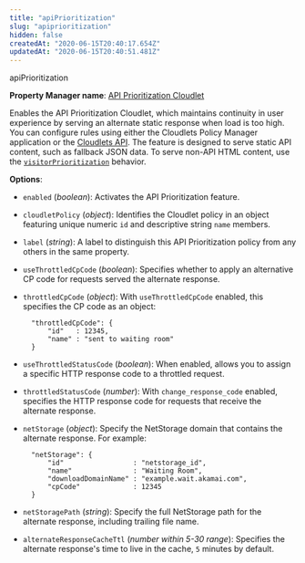```yaml
---
title: "apiPrioritization"
slug: "apiprioritization"
hidden: false
createdAt: "2020-06-15T20:40:17.654Z"
updatedAt: "2020-06-15T20:40:51.481Z"
---
```

apiPrioritization

__Property Manager name__: [API Prioritization Cloudlet](https://control.akamai.com/wh/CUSTOMER/AKAMAI/en-US/WEBHELP/property-manager/property-manager-help/csh_lookup.html?id=PM_0016)

Enables the API Prioritization Cloudlet, which maintains continuity in user experience by serving an alternate static response when load is too high. You can configure rules using either the Cloudlets Policy Manager application or the [Cloudlets API](https://learn.akamai.com/en-us/api/web_performance/cloudlets/v2.html). The feature is designed to serve static API content, such as fallback JSON data.  To serve non-API HTML content, use the [`visitorPrioritization`](#visitorprioritization) behavior.

__Options__:

<div class="option" markdown="1" id="apiPrioritization.enabled" >

- `enabled` (_boolean_): Activates the API Prioritization feature.

</div>

<div class="option" markdown="1" id="apiPrioritization.cloudletPolicy" >

- `cloudletPolicy` (_object_): Identifies the Cloudlet policy in an object featuring unique numeric `id` and descriptive string `name` members.

</div>

<div class="option" markdown="1" id="apiPrioritization.label" >

- `label` (_string_): A label to distinguish this API Prioritization policy from any others in the same property.

</div>

<div class="option" markdown="1" id="apiPrioritization.useThrottledCpCode" >

- `useThrottledCpCode` (_boolean_): Specifies whether to apply an alternative CP code for requests served the alternate response.

</div>

<div class="option" markdown="1" id="apiPrioritization.throttledCpCode" >

- `throttledCpCode` (_object_): With `useThrottledCpCode` enabled, this specifies the CP code as an object:

        "throttledCpCode": {
            "id"   : 12345,
            "name" : "sent to waiting room"
        }

</div>

<div class="option" markdown="1" id="apiPrioritization.useThrottledStatusCode" >

- `useThrottledStatusCode` (_boolean_): When enabled, allows you to assign a specific HTTP response code to a throttled request.

</div>

<div class="option" markdown="1" id="apiPrioritization.throttledStatusCode" >

- `throttledStatusCode` (_number_): With `change_response_code` enabled, specifies the HTTP response code for requests that receive the alternate response.

</div>

<div class="option" markdown="1" id="apiPrioritization.netStorage" >

- `netStorage` (_object_): Specify the NetStorage domain that contains the alternate response. For example:

        "netStorage": {
            "id"                 : "netstorage_id",
            "name"               : "Waiting Room",
            "downloadDomainName" : "example.wait.akamai.com",
            "cpCode"             : 12345
        }

</div>

<div class="option" markdown="1" id="apiPrioritization.netStoragePath" >

- `netStoragePath` (_string_): Specify the full NetStorage path for the alternate response, including trailing file name.

</div>

<div class="option" markdown="1" id="apiPrioritization.alternateResponseCacheTtl" >

- `alternateResponseCacheTtl` (_number within 5-30 range_): Specifies the alternate response's time to live in the cache, `5` minutes by default.

</div>

</div>

<div class="feature" data-feature="applicationLoadBalancer" markdown="1">
